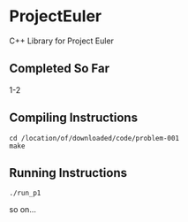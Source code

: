# ProjectEuler
C++ Library for Project Euler  

## Completed So Far
1-2

## Compiling Instructions
```
cd /location/of/downloaded/code/problem-001
make
```

## Running Instructions
```
./run_p1
```
so on...  
